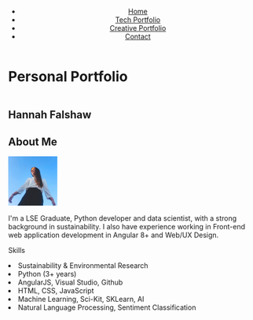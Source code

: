 
<html lang="en">
	<head>
		<link href="Resources/styles.css" rel="stylesheet" type='text/css'>
		<link rel='preconnect' href='https://fonts.googleapis.com'>
		<link rel='preconnect' href='https://fonts.gstatic.com' crossorigin>
		<link rel="preconnect" href="https://fonts.googleapis.com">
<link rel="preconnect" href="https://fonts.gstatic.com" crossorigin>
<link href="https://fonts.googleapis.com/css2?family=Space+Mono:ital,wght@0,400;0,700;1,400&display=swap" rel="stylesheet">
 	</head>
	<body>
	    <header>
			<nav>
				<ul>
					<li class='navigation'><a href="./index.html">Home</a></li>
					<li class='navigation'><a href="./portfolio1.html">Tech Portfolio</a></li>
					<li class='navigation'><a href='./creative.html'>Creative Portfolio</a></li>
					<li class='navigation'><a href="./contact.html">Contact</a></li>
				</ul>
			</nav>	
		</header>
	    <h1 id='home'>Personal Portfolio</h1>
        <section class='section1'>
            <div style='float: left; text-align: left;' class="contact home"> 
                <h1>Hannah Falshaw</h1>
                <h2>About Me</h2>
                <div class='profile'>
                    <a href='https://www.linkedin.com/in/hannah-falshaw/' target='_blank'><img src='images/hannah linkedin.jpg' width='100px' alt='profile picture' /></a> 
                </div>
                <p>I'm a LSE Graduate, Python developer and data scientist, with a strong background in sustainability. 
                    I also have experience working in Front-end web application development in Angular 8+ and Web/UX Design.
                </p>
                <p>Skills</p>
               <li>Sustainability & Environmental Research</li>
               <li>Python (3+ years)</li>
               <li>AngularJS, Visual Studio, Github</li>
               <li>HTML, CSS, JavaScript</li>
               <li>Machine Learning, Sci-Kit, SKLearn, AI</li>
               <li>Natural Language Processing, Sentiment Classification</li>
            </div>
        </section>
    </body>
</html>        
